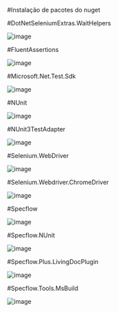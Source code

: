 #Instalação de pacotes do nuget

#DotNetSeleniumExtras.WaitHelpers

![image](https://github.com/Saulovilela/PraticaSeleniumCsharp/assets/87072804/e97fa4db-24e4-4fc2-bacd-9074cd4f6ad9) 

#FluentAssertions

![image](https://github.com/Saulovilela/PraticaSeleniumCsharp/assets/87072804/ff48aecb-4969-4ebe-a6eb-e3f04676eba4)

#Microsoft.Net.Test.Sdk

![image](https://github.com/Saulovilela/PraticaSeleniumCsharp/assets/87072804/378d0ce0-3dbf-49a7-8370-198666db73b4)

#NUnit

![image](https://github.com/Saulovilela/PraticaSeleniumCsharp/assets/87072804/ed99670d-2ba8-47ae-8105-f898f3e2a8a8)

#NUnit3TestAdapter

![image](https://github.com/Saulovilela/PraticaSeleniumCsharp/assets/87072804/125fbd5b-a1b1-4bd7-a575-279cde6d2ecd)

#Selenium.WebDriver

![image](https://github.com/Saulovilela/PraticaSeleniumCsharp/assets/87072804/73c5626d-3b17-4b01-8d2c-b9e6b753a75f)

#Selenium.Webdriver.ChromeDriver

![image](https://github.com/Saulovilela/PraticaSeleniumCsharp/assets/87072804/b908542b-03f5-4fbe-b0c9-17f51e0e452c)

#Specflow

![image](https://github.com/Saulovilela/PraticaSeleniumCsharp/assets/87072804/a6b56f25-f39b-48e6-9d9b-4767fb70ff9a)

#Specflow.NUnit

![image](https://github.com/Saulovilela/PraticaSeleniumCsharp/assets/87072804/d67fd7ed-dd0e-47cd-9cc8-852cd58f79f9)

#Specflow.Plus.LivingDocPlugin

![image](https://github.com/Saulovilela/PraticaSeleniumCsharp/assets/87072804/66ca18a9-9186-427e-b940-9dad8578633c)

#Specflow.Tools.MsBuild

![image](https://github.com/Saulovilela/PraticaSeleniumCsharp/assets/87072804/ac89fc86-fec0-4409-ab0c-7f2a8cb97aaa)



